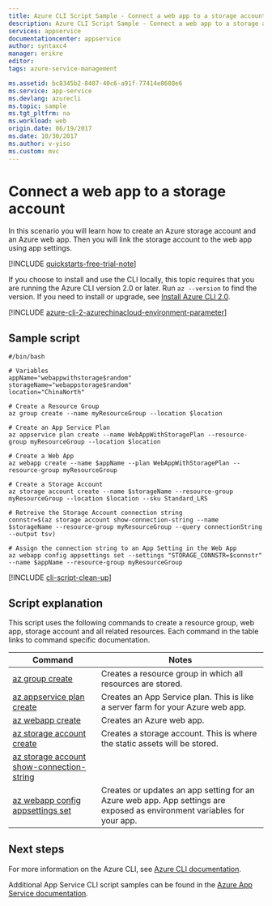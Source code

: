 ```yaml
---
title: Azure CLI Script Sample - Connect a web app to a storage account | Azure
description: Azure CLI Script Sample - Connect a web app to a storage account
services: appservice
documentationcenter: appservice
author: syntaxc4
manager: erikre
editor: 
tags: azure-service-management

ms.assetid: bc8345b2-8487-40c6-a91f-77414e8688e6
ms.service: app-service
ms.devlang: azurecli
ms.topic: sample
ms.tgt_pltfrm: na
ms.workload: web
origin.date: 06/19/2017
ms.date: 10/30/2017
ms.author: v-yiso
ms.custom: mvc
---
```


# Connect a web app to a storage account

In this scenario you will learn how to create an Azure storage account and an Azure web app. Then you will link the storage account to the web app using app settings.

[!INCLUDE [quickstarts-free-trial-note](../../../includes/quickstarts-free-trial-note.md)]

If you choose to install and use the CLI locally, this topic requires that you are running the Azure CLI version 2.0 or later. Run `az --version` to find the version. If you need to install or upgrade, see [Install Azure CLI 2.0](https://docs.microsoft.com/cli/azure/install-azure-cli). 

[!INCLUDE [azure-cli-2-azurechinacloud-environment-parameter](../../../includes/azure-cli-2-azurechinacloud-environment-parameter.md)]

## Sample script

```azurecli
#/bin/bash

# Variables
appName="webappwithstorage$random"
storageName="webappstorage$random"
location="ChinaNorth"

# Create a Resource Group 
az group create --name myResourceGroup --location $location

# Create an App Service Plan
az appservice plan create --name WebAppWithStoragePlan --resource-group myResourceGroup --location $location

# Create a Web App
az webapp create --name $appName --plan WebAppWithStoragePlan --resource-group myResourceGroup 

# Create a Storage Account
az storage account create --name $storageName --resource-group myResourceGroup --location $location --sku Standard_LRS

# Retreive the Storage Account connection string 
connstr=$(az storage account show-connection-string --name $storageName --resource-group myResourceGroup --query connectionString --output tsv)

# Assign the connection string to an App Setting in the Web App
az webapp config appsettings set --settings "STORAGE_CONNSTR=$connstr" --name $appName --resource-group myResourceGroup
```

[!INCLUDE [cli-script-clean-up](../../../includes/cli-script-clean-up.md)]

## Script explanation

This script uses the following commands to create a resource group, web app, storage account and all related resources. Each command in the table links to command specific documentation.

| Command | Notes |
|---|---|
| [az group create](https://docs.microsoft.com/cli/azure/group#az_group_create) | Creates a resource group in which all resources are stored. |
| [az appservice plan create](https://docs.microsoft.com/cli/azure/appservice/plan#az_appservice_plan_create) | Creates an App Service plan. This is like a server farm for your Azure web app. |
| [az webapp create](https://docs.microsoft.com/cli/azure/webapp#az_webapp_create) | Creates an Azure web app. |
| [az storage account create](https://docs.microsoft.com/cli/azure/storage/account#az_storage_account_create) | Creates a storage account. This is where the static assets will be stored. |
| [az storage account show-connection-string](https://docs.microsoft.com/cli/azure/storage/account#az_storage_account_show_connection_string) | |
| [az webapp config appsettings set](https://docs.microsoft.com/cli/azure/webapp/config/appsettings#az_webapp_config_appsettings_set) | Creates or updates an app setting for an Azure web app. App settings are exposed as environment variables for your app. |

## Next steps

For more information on the Azure CLI, see [Azure CLI documentation](https://docs.microsoft.com/cli/azure/overview).

Additional App Service CLI script samples can be found in the [Azure App Service documentation](../app-service-cli-samples.md).

<!--Update_Description: add a note about Azure CLI 2.0 version-->